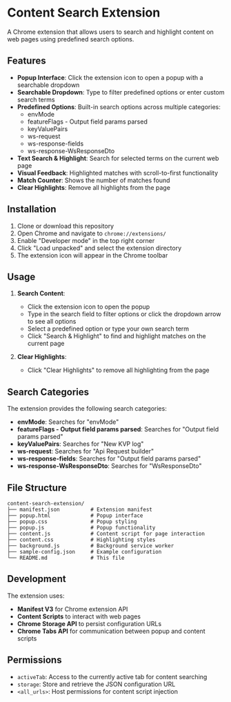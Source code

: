 # Content Search Extension

A Chrome extension that allows users to search and highlight content on web pages using predefined search options.

## Features

- **Popup Interface**: Click the extension icon to open a popup with a searchable dropdown
- **Searchable Dropdown**: Type to filter predefined options or enter custom search terms
- **Predefined Options**: Built-in search options across multiple categories:
  - envMode
  - featureFlags - Output field params parsed
  - keyValuePairs
  - ws-request
  - ws-response-fields
  - ws-response-WsResponseDto
- **Text Search & Highlight**: Search for selected terms on the current web page
- **Visual Feedback**: Highlighted matches with scroll-to-first functionality
- **Match Counter**: Shows the number of matches found
- **Clear Highlights**: Remove all highlights from the page

## Installation

1. Clone or download this repository
2. Open Chrome and navigate to `chrome://extensions/`
3. Enable "Developer mode" in the top right corner
4. Click "Load unpacked" and select the extension directory
5. The extension icon will appear in the Chrome toolbar

## Usage

1. **Search Content**:
   - Click the extension icon to open the popup
   - Type in the search field to filter options or click the dropdown arrow to see all options
   - Select a predefined option or type your own search term
   - Click "Search & Highlight" to find and highlight matches on the current page

2. **Clear Highlights**:
   - Click "Clear Highlights" to remove all highlighting from the page

## Search Categories

The extension provides the following search categories:

- **envMode**: Searches for "envMode"
- **featureFlags - Output field params parsed**: Searches for "Output field params parsed"
- **keyValuePairs**: Searches for "New KVP log"
- **ws-request**: Searches for "Api Request builder"
- **ws-response-fields**: Searches for "Output field params parsed"
- **ws-response-WsResponseDto**: Searches for "WsResponseDto"

## File Structure

```
content-search-extension/
├── manifest.json          # Extension manifest
├── popup.html             # Popup interface
├── popup.css              # Popup styling
├── popup.js               # Popup functionality
├── content.js             # Content script for page interaction
├── content.css            # Highlighting styles
├── background.js          # Background service worker
├── sample-config.json     # Example configuration
└── README.md              # This file
```

## Development

The extension uses:
- **Manifest V3** for Chrome extension API
- **Content Scripts** to interact with web pages
- **Chrome Storage API** to persist configuration URLs
- **Chrome Tabs API** for communication between popup and content scripts

## Permissions

- `activeTab`: Access to the currently active tab for content searching
- `storage`: Store and retrieve the JSON configuration URL
- `<all_urls>`: Host permissions for content script injection